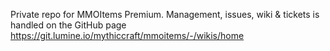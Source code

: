 Private repo for MMOItems Premium. Management, issues, wiki & tickets is handled on the GitHub page
https://git.lumine.io/mythiccraft/mmoitems/-/wikis/home
